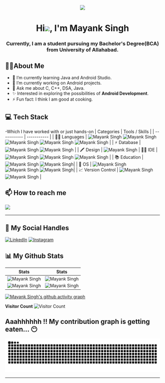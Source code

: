 <div align="center">
<img src="https://github.com/mayank4singh/mayank4singh/blob/main/gif4.gif?raw=true" width="400px" />
</div>
<h1 align="center">Hi<img src="https://raw.githubusercontent.com/MartinHeinz/MartinHeinz/master/wave.gif" width="30px">, I'm Mayank Singh</h1>
<h3 align="center">Currently, I am a student pursuing my Bachelor's Degree(BCA) from University of Allahabad.</h3>



## :man_technologist:About Me
- 🌱 I’m currently learning Java and Android Studio.
- 🔭 I’m currently working on Android projects.
- 💬 Ask me about C, C++, DSA, Java.
- ✨ Interested in exploring the possibilities of **Android Development**.
- ⚡ Fun fact: I think I am good at cooking.
## 💻 Tech Stack 
-Which I have worked with or just hands-on
| Categories      | Tools / Skills |
| ----------- | ----------- | 
| 👩‍💻 Languages     | ![Mayank Singh](https://img.shields.io/badge/C-00599C?style=for-the-badge&logo=c&logoColor=white) ![Mayank Singh](https://img.shields.io/badge/C%2B%2B-00599C?style=for-the-badge&logo=c%2B%2B&logoColor=white) ![Mayank Singh](https://img.shields.io/badge/Java-white?style=for-the-badge&logo=openjdk&logoColor=black)  ![Mayank Singh](https://img.shields.io/badge/HTML5-E34F26?style=for-the-badge&logo=html5&logoColor=white)   ![Mayank Singh](https://img.shields.io/badge/CSS3-1572B6?style=for-the-badge&logo=css3&logoColor=white) |
| ⚡ Database   | ![Mayank Singh](https://img.shields.io/badge/MySQL-005C84?style=for-the-badge&logo=mysql&logoColor=E8BD0D) ![Mayank Singh](https://img.shields.io/badge/firebase-ffffff?style=for-the-badge&logo=firebase&logoColor=E8BD0D) |
| 🖍 Design     | ![Mayank Singh](https://img.shields.io/badge/Adobe%20XD-6A1B4D?style=for-the-badge&logo=Adobe%20XD&logoColor=E03B8B)
| 👩‍💻 IDE    | ![Mayank Singh](https://img.shields.io/badge/sublime_text-%23575757.svg?&style=for-the-badge&logo=sublime-text&logoColor=important) ![Mayank Singh](https://img.shields.io/badge/VSCode-0078D4?style=for-the-badge&logo=visual%20studio%20code&logoColor=white) ![Mayank Singh](https://img.shields.io/badge/AndroidStudio-4EA94B?style=for-the-badge&logo=AndroidStudio&logoColor=white) |
| 📚 Education  | ![Mayank Singh](https://img.shields.io/badge/YouTube-D14836?style=for-the-badge&logo=YouTube&logoColor=white) ![Mayank Singh](https://img.shields.io/badge/masai-ffffff?style=for-the-badge&logo=masai&logoColor=white)|
| 📱 OS         | ![Mayank Singh](https://img.shields.io/badge/Android-3DDC84?style=for-the-badge&logo=android&logoColor=white) ![Mayank Singh](https://img.shields.io/badge/windows-3944F7?style=for-the-badge&logo=windows&logoColor=white) ![Mayank Singh](https://img.shields.io/badge/linux-fff?style=for-the-badge&logo=linux&logoColor=black)|
| 📈 Version Control | ![Mayank Singh](https://img.shields.io/badge/Git-F05032?style=for-the-badge&logo=git&logoColor=white) ![Mayank Singh](https://img.shields.io/badge/GitHub-181717?style=for-the-badge&logo=github&logoColor=white)  |
## 📫 How to reach me

[![](https://img.shields.io/badge/Gmail-D14836?style=for-the-badge&logo=gmail&logoColor=white)](mailto:mailatmausam@gmail.com)
  
***

## 📱 My Social Handles


[![LinkedIn](https://img.shields.io/badge/LinkedIn-0077B5?style=for-the-badge&logo=linkedin&logoColor=white)](https://www.linkedin.com/in/mayank-singh-924718251/)
[![Instagram](https://img.shields.io/badge/Instagram-ea3991?style=for-the-badge&logo=instagram&logoColor=white)](https://www.instagram.com/_thamayanksinghna_/)
  


## 📊 My Github Stats 

 |  Stats                                                                                                                                                                                             |  Stats                                                                                                                               |
| -----------                                                                                                                                                                                        | -----------                                                                                                                          |
| ![Mayank Singh](https://github-readme-stats.vercel.app/api?username=mayank4singh&show_icons=true&theme=dark&count_private=true&text_color=F5F3E4&icon_color=F26F2D&title_color=F26F2D)          | ![Mayank Singh](https://github-readme-streak-stats.herokuapp.com/?user=mayank4singh&theme=dark&hide_border=true&background=010811&fire=F26F2D&ring=F3CCAE&stroke=F5F3E4&currStreakLabel=F26F2D&sideNums=F26F2D&sideLabels=F3CCAE)       |
| ![Mayank Singh](https://github-readme-stats.vercel.app/api/top-langs/?username=mayank4singh&layout=compact&theme=dark&langs_count=6&count_private=true&text_color=F5F3E4&title_color=F3CCAE)   | ![Mayank Singh](http://github-profile-summary-cards.vercel.app/api/cards/profile-details?username=mayank4singh&theme=gruvbox)        |


[![Mayank Singh's github activity graph](https://github-readme-activity-graph.cyclic.app/graph?username=mayank4singh&theme=xcode)](https://github.com/mayank4singh/github-readme-activity-graph)

  **Visitor Count**
 ![Visitor Count](https://profile-counter.glitch.me/{mayank4singh}/count.svg)
 
 
Aaahhhhhh !! My contribution graph is getting eaten... 😶
 ---
<p align="center">
<img src="https://github.com/mayank4singh/mayank4singh/blob/output/github-contribution-grid-snake.svg">
</p>
  
***
<!-- -->



<!--
**mayank4singh/mayank4singh** is a ✨ _special_ ✨ repository because its `README.md` (this file) appears on your GitHub profile.

Here are some ideas to get you started

- 🔭 I’m currently working on ...
- 🌱 I’m currently learning ...
- 👯 I’m looking to collaborate on ...
- 🤔 I’m lookinfor help with ...
- 💬 Ask me about ...
- 📫 How to reach me: ...
- 😄 Pronouns: ...
- ⚡ Fun fact: ...
-->

